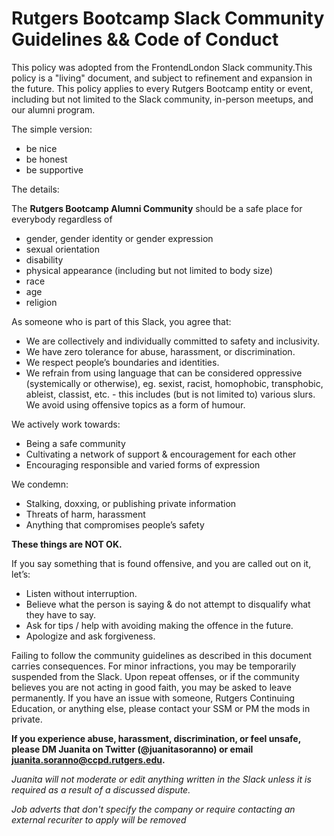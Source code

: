 # Rutgers Bootcamp Slack Community Guidelines && Code of Conduct

This policy was adopted from the FrontendLondon Slack community.This policy is a "living" document, and subject to refinement and expansion in the future. This policy applies to every Rutgers Bootcamp entity or event, including but not limited to the Slack community, in-person meetups, and our alumni program.


The simple version:

- be nice
- be honest
- be supportive

The details:

The **Rutgers Bootcamp Alumni Community** should be a safe place for everybody regardless of

- gender, gender identity or gender expression 
- sexual orientation
- disability
- physical appearance (including but not limited to body size)
- race
- age
- religion

As someone who is part of this Slack, you agree that:

* We are collectively and individually committed to safety and inclusivity.
* We have zero tolerance for abuse, harassment, or discrimination.
* We respect people’s boundaries and identities.
* We refrain from using language that can be considered oppressive (systemically or otherwise), eg. sexist, racist, homophobic, transphobic, ableist, classist, etc. - this includes (but is not limited to) various slurs.
We avoid using offensive topics as a form of humour.


We actively work towards:

* Being a safe community
* Cultivating a network of support & encouragement for each other
* Encouraging responsible and varied forms of expression


We condemn:

* Stalking, doxxing, or publishing private information
* Threats of harm, harassment
* Anything that compromises people’s safety

**These things are NOT OK.**

If you say something that is found offensive, and you are called out on it, let’s:

* Listen without interruption.
* Believe what the person is saying & do not attempt to disqualify what they have to say.
* Ask for tips / help with avoiding making the offence in the future.
* Apologize and ask forgiveness.

Failing to follow the community guidelines as described in this document carries consequences. For minor infractions, you may be temporarily suspended from the Slack. Upon repeat offenses, or if the community believes you are not acting in good faith, you may be asked to leave permanently. If you have an issue with someone, Rutgers Continuing Education, or anything else, please contact your SSM or PM the mods in private.


**If you experience abuse, harassment, discrimination, or feel unsafe, please DM Juanita on Twitter (@juanitasoranno) or email juanita.soranno@ccpd.rutgers.edu.**


*Juanita will not moderate or edit anything written in the Slack unless it is required as a result of a discussed dispute.*

*Job adverts that don't specify the company or require contacting an external recuriter to apply will be removed*
